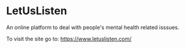 # LetUsListen


An online platform to deal with people's mental health related isssues.

To visit the site go to: https://www.letuslisten.com/
